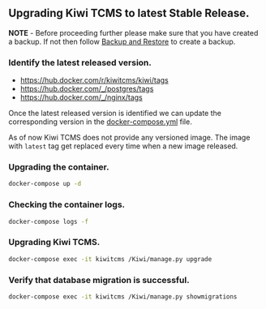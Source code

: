 ## Upgrading Kiwi TCMS to latest Stable Release.

**NOTE** - Before proceeding further please make sure that you have created a backup. If not then follow [Backup and Restore](./backup-and-restore.md) to create a backup.

### Identify the latest released version.
- https://hub.docker.com/r/kiwitcms/kiwi/tags
- https://hub.docker.com/_/postgres/tags
- https://hub.docker.com/_/nginx/tags

Once the latest released version is identified we can update the corresponding version in the [docker-compose.yml](./../docker-compose.yml) file.

As of now Kiwi TCMS does not provide any versioned image. The image with `latest` tag get replaced every time when a new image released.

### Upgrading the container.
```bash
docker-compose up -d
```

### Checking the container logs.
```bash
docker-compose logs -f
```

### Upgrading Kiwi TCMS.
```bash
docker-compose exec -it kiwitcms /Kiwi/manage.py upgrade
```

### Verify that database migration is successful.
```bash
docker-compose exec -it kiwitcms /Kiwi/manage.py showmigrations
```
